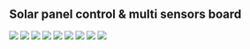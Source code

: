 ## Solar panel control & multi sensors board
![](https://raw.githubusercontent.com/TrDA-hab/Projects/master/Solar/Solar0.jpg)
![](https://raw.githubusercontent.com/TrDA-hab/Projects/master/Solar/Solar1.jpg)
![](https://raw.githubusercontent.com/TrDA-hab/Projects/master/Solar/Solav%20v2.jpg)
![](https://raw.githubusercontent.com/TrDA-hab/Projects/master/Solar/Solar%20graph.jpg)
![](https://raw.githubusercontent.com/TrDA-hab/Projects/master/Solar/20200309_161455.jpg)
![](https://raw.githubusercontent.com/TrDA-hab/Projects/master/Solar/01.jpg)
![](https://raw.githubusercontent.com/TrDA-hab/Projects/master/Solar/05.jpg)
![](https://raw.githubusercontent.com/TrDA-hab/Projects/master/Solar/20200312_232513.jpg)
![](https://raw.githubusercontent.com/TrDA-hab/Projects/master/Solar/20200428_215212.jpg)
